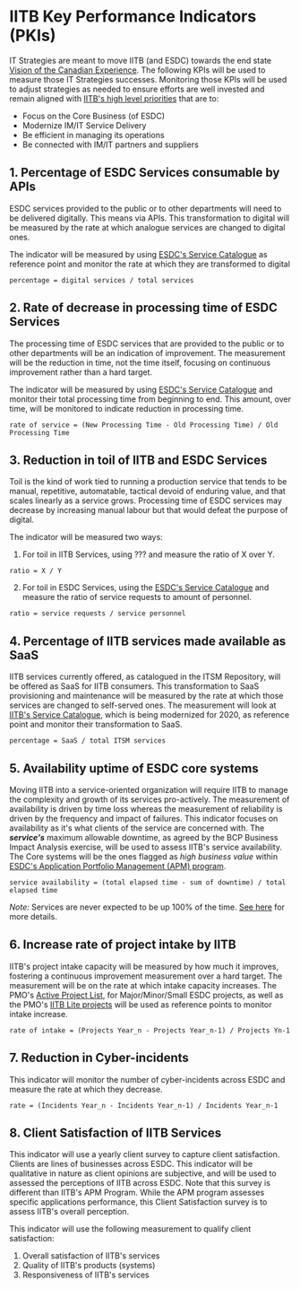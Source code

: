 # IITB Key Performance Indicators (PKIs)

IT Strategies are meant to move IITB (and ESDC) towards the end state [Vision of the Canadian Experience](../TeamMandate/Mandate.md). The following KPIs will be used to measure those IT Strategies successes. Monitoring those KPIs will be used to adjust strategies as needed to ensure efforts are well invested and remain aligned with [IITB's high level priorities](http://esdc.prv/en/iitb/corporate/Who_We_Are/Plans_and_Priorities/index.shtml) that are to:

- Focus on the Core Business (of ESDC)
- Modernize IM/IT Service Delivery
- Be efficient in managing its operations
- Be connected with IM/IT partners and suppliers

## 1. **Percentage of ESDC Services consumable by APIs**

ESDC services provided to the public or to other departments will need to be delivered digitally. This means via APIs. This transformation to digital will be measured by the rate at which analogue services are changed to digital ones.

The indicator will be measured by using [ESDC's Service Catalogue](https://www.canada.ca/en/employment-social-development/corporate/portfolio/service-canada/programs.html) as reference point and monitor the rate at which they are transformed to digital

`percentage = digital services / total services`

## 2. **Rate of decrease in processing time of ESDC Services**

The processing time of ESDC services that are provided to the public or to other departments will be an indication of improvement. The measurement will be the reduction in time, not the time itself, focusing on continuous improvement rather than a hard target.

The indicator will be measured by using [ESDC's Service Catalogue](https://www.canada.ca/en/employment-social-development/corporate/portfolio/service-canada/programs.html) and monitor their total processing time from beginning to end. This amount, over time, will be monitored to indicate reduction in processing time.

`rate of service = (New Processing Time - Old Processing Time) / Old Processing Time`

## 3. **Reduction in toil of IITB and ESDC Services**

Toil is the kind of work tied to running a production service that tends to be manual, repetitive, automatable, tactical devoid of enduring value, and that scales linearly as a service grows. Processing  time of ESDC services may decrease by increasing manual labour but that would defeat the purpose of digital.

The indicator will be measured two ways:

1. For toil in IITB Services, using ??? and measure the ratio of X over Y. 

`ratio = X / Y`

2. For toil in ESDC Services, using the [ESDC's Service Catalogue](https://www.canada.ca/en/employment-social-development/corporate/portfolio/service-canada/programs.html) and measure the ratio of service requests to amount of personnel. 

`ratio = service requests / service personnel`

## 4. **Percentage of IITB services made available as SaaS**

IITB services currently offered, as catalogued in the ITSM Repository, will be offered as SaaS for IITB consumers. This transformation to SaaS provisioning and maintenance will be measured by the rate at which those services are changed to self-served ones. The measurement will look at [IITB's Service Catalogue](http://iservice.prv/eng/service_catalogues/imit_services.shtml), which is being modernized for 2020, as reference point and monitor their transformation to SaaS.

`percentage = SaaS / total ITSM services`

## 5. **Availability uptime of ESDC core systems**

Moving IITB into a service-oriented organization will require IITB to manage the complexity and growth of its services pro-actively. The measurement of availability is driven by time loss whereas the measurement of reliability is driven by the frequency and impact of failures. This indicator focuses on availability as it's what clients of the service are concerned with. The ***service's*** maximum allowable downtime, as agreed by the BCP Business Impact Analysis exercise, will be used to assess IITB's service availability. The Core systems will be the ones flagged as *high business value* within [ESDC's Application Portfolio Management (APM) program](http://dialogue/grp/PR6303013/APM_Program/default.aspx).

`service availability = (total elapsed time - sum of downtime) / total elapsed time`

*Note:* Services are never expected to be up 100% of the time. [See here](http://www.gcpedia.gc.ca/wiki/OCIO_Application_Portfolio_Management/Application_Portfolio_Management_User_Guide#Application_Mission_Criticality_and_Critical_Services) for more details.  

## 6. **Increase rate of project intake by IITB**

IITB's project intake capacity will be measured by how much it improves, fostering a continuous improvement measurement over a hard target. The measurement will be on the rate at which intake capacity increases. The PMO's [Active Project List](http://dialogue/grp/ippst/Approved%20Projects%20Lists%20%28APL%29/Forms/AllItems.aspx?RootFolder=%2Fgrp%2Fippst%2FApproved%20Projects%20Lists%20%28APL%29%2FFY%202019%2D2020&FolderCTID=0x012000D8E2E348AB0A034886495AE4BED12E07&View=%7b2C779E42-EB28-444B-AACD-39CC61DDBCE2%7d), for Major/Minor/Small ESDC projects, as well as the PMO's [IITB Lite projects](http://dialogue/grp/ITPM-GPTI/Lists/IITBPMP%20Small%20Projects/AllItems.aspx) will be used as reference points to monitor intake increase.

`rate of intake = (Projects Year_n - Projects Year_n-1) / Projects Yn-1`

## 7. **Reduction in Cyber-incidents**

This indicator will monitor the number of cyber-incidents across ESDC and measure the rate at which they decrease.

`rate = (Incidents Year_n - Incidents Year_n-1) / Incidents Year_n-1`

## 8. **Client Satisfaction of IITB Services**

This indicator will use a yearly client survey to capture client satisfaction. Clients are lines of businesses across ESDC. This indicator will be qualitative in nature as client opinions are subjective, and will be used to assessed the perceptions of IITB across ESDC. Note that this survey is different than IITB's APM Program. While the APM program assesses specific applications performance, this Client Satisfaction survey is to assess IITB's overall perception.

This indicator will use the following measurement to qualify client satisfaction:

1. Overall satisfaction of IITB's services
2. Quality of IITB's products (systems)
3. Responsiveness of IITB's services
